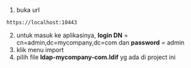 1. buka url 
```
https://localhost:10443
```
2. untuk masuk ke aplikasinya, **login DN** = cn=admin,dc=mycompany,dc=com dan **password** = admin
3. klik menu import
4. pilih file **ldap-mycompany-com.ldif** yg ada di project ini